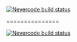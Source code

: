 [![Nevercode build status](https://app-staging.nevercode.io/api/projects/22a968f5-9f8a-4266-9219-8e2c230ca2e7/workflows/5bcb4c8c-ff30-495c-85f5-08a0e5d5940a/status_badge2.svg?branch=misasja)](https://app-staging.nevercode.io/#/project/22a968f5-9f8a-4266-9219-8e2c230ca2e7/workflow/5bcb4c8c-ff30-495c-85f5-08a0e5d5940a/latestBuild?branch=master)

===============

[![Nevercode build status](https://app-staging.nevercode.io/api/projects/22a968f5-9f8a-4266-9219-8e2c230ca2e7/workflows/5bcb4c8c-ff30-495c-85f5-08a0e5d5940a/status_badge2.svg?branch=master&style=shields)](https://app-staging.nevercode.io/#/project/22a968f5-9f8a-4266-9219-8e2c230ca2e7/workflow/5bcb4c8c-ff30-495c-85f5-08a0e5d5940a/latestBuild?branch=master)
